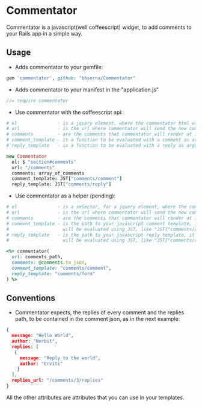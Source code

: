 # Commentator

Commentator is a javascript(well coffeescript) widget, to add comments
to your Rails app in a simple way.

## Usage

* Adds commentator to your gemfile:

```ruby
gem 'commentator', github: "bhserna/Commentator"
```

* Adds commentator to your manifest in the "application.js"

```javascript
//= require commentator
```

* Use commentator with the coffeescript api:

```coffeescript
# el               - is a jquery element, where the commentator html will be inserted.
# url              - is the url where commentator will send the new comments data.
# comments         - are the comments that commentator will render at initialization.
# comment_template - is a function to be evaluated with a comment as argument.
# reply_template   - is a function to be evaluated with a reply as argument.

new Commentator
  el: $ "section#comments" 
  url: "/comments"
  comments: array_of_comments
  comment_template: JST["comments/comment"]
  reply_template: JST["comments/reply"]
```

* Use commentator as a helper (pending):

```ruby
# el               - is a selector, for a jquery element, where the commentator html will be inserted.
# url              - is the url where commentator will send the new comments data.
# comments         - are the comments that commentator will render at initialization (in json).
# comment_template - is the path to your javascript comment template, it
#                    will be evaluated using JST, like "JST["comments/comment"]
# reply_template   - is the path to your javascript reply template, it
#                    will be evaluated using JST, like "JST["comments/reply"]

<%= commentator(
  url: comments_path,
  comments: @comments.to_json,
  comment_template: "comments/comment",
  reply_template: "comments/form"
) %>
```

## Conventions

* Commentator expects, the replies of every comment and the replies
  path, to be contained in the comment json, as in the next example:

```json
{
  message: "Hello World",
  author: "Norbit",
  replies: [
   { 
     message: "Reply to the world",
     author: "Erviti"
    }  
  ],
  replies_url: "/comments/3/replies"
}
```

All the other attributes are attributes that you can use in your
templates.

